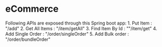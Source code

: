 # eCommerce

Following APIs are exposed through this Spring boot app:
        1. Put Item : "/add"
        2. Get All Items : "/item/getAll"
        3. Find Item By Id : ""/item/get"
        4. Add Single Order : "/order/singleOrder"
        5. Add Bulk order : "/order/bundleOrder"
 
